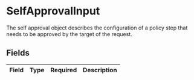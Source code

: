 # SelfApprovalInput

The self approval object describes the configuration of a policy step that needs to be approved by the target of the request.


## Fields

| Field       | Type        | Required    | Description |
| ----------- | ----------- | ----------- | ----------- |